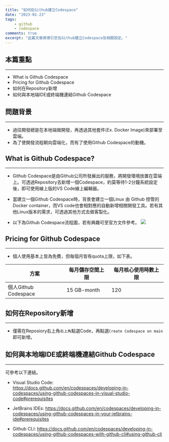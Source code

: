 ```yaml
---
title: "如何在Github建立Codespace"
date: "2023-01-23"
tags:
    - github
    - codespace
comments: true
excerpt: "此篇文章將導引您在Github建立Codespace及相關設定。"
---
```


## 本篇重點
---
- What is Github Codespace
- Pricing for Github Codespace
- 如何在Repository新增
- 如何與本地端IDE或終端機連結Github Codespace

## 問題背景
---
- 過往開發總是在本地端做開發，再透過其他套件(Ex. Docker Image)來部署至雲端。
- 為了使開發流程朝向雲端化，而有了使用Github Codespace的動機。

## What is Github Codespace?
---
- Github Codespace是由Github公司所發展出的服務，將開發環境放置在雲端上。可透過Repository去新增一個Codespace，約莫等待1-2分鐘系統設定後，即可使用線上版的VS Code線上編輯器。

- 當建立一個Github Codespace時，背景會建立一個Linux 由 Github 控管的 Docker container，而VS code也會相對應的自動新增相關開發工具。若有其他Linux版本的需求，可透過其他方式去做客製化。

- 以下為Github Codespace流程圖，若有興趣可至官方文件參考。
![](https://imgur.com/a/JP7jnno)

## Pricing for Github Codespace
---
- 個人使用基本上皆為免費，但每個月皆有quota上限，如下表。

| 方案                 | 每月儲存空間上限    | 每月核心使用時數上限 |
| ------------------ | ----------- | ---------- |
| 個人Github Codespace | 15 GB-month | 120        |


## 如何在Repository新增
---
- 僅需在Reposiory右上角`右上角`點選Code，再點選`Create Codespace on main`即可新增。

## 如何與本地端IDE或終端機連結Github Codespace
---
可參考以下連結。
- Visual Studio Code: https://docs.github.com/en/codespaces/developing-in-codespaces/using-github-codespaces-in-visual-studio-code#prerequisites

- JetBrains IDEs: https://docs.github.com/en/codespaces/developing-in-codespaces/using-github-codespaces-in-your-jetbrains-ide#prerequisites

- Github CLI: https://docs.github.com/en/codespaces/developing-in-codespaces/using-github-codespaces-with-github-cli#using-github-cli